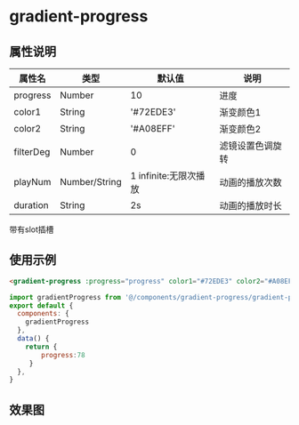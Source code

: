 # gradient-progress

## 属性说明

|属性名|类型|默认值|说明|
| -- | -- | --|--|
| progress | Number | 10 | 进度 |
| color1 | String | '#72EDE3' | 渐变颜色1 |
| color2 | String | '#A08EFF' | 渐变颜色2 |
| filterDeg | Number | 0 | 滤镜设置色调旋转 |
| playNum | Number/String | 1 infinite:无限次播放 | 动画的播放次数 |
| duration | String | 2s | 动画的播放时长 |
带有slot插槽

## 使用示例

```html
<gradient-progress :progress="progress" color1="#72EDE3" color2="#A08EFF">魅力指数</gradient-progress>

```

```javascript
import gradientProgress from '@/components/gradient-progress/gradient-progress.vue'
export default {
  components: {
	gradientProgress
  },
  data() {
    return {
		progress:78
     }
  },
}
```

## 效果图

![]()
